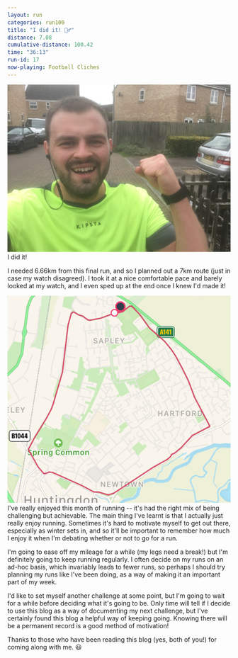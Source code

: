 ```yaml
---
layout: run
categories: run100
title: "I did it! 🏃‍♂️"
distance: 7.08
cumulative-distance: 100.42
time: "36:13"
run-id: 17
now-playing: Football Cliches
---
```


![Me after my run](/assets/images/2020-10-18/after.jpg)
I did it!

I needed 6.66km from this final run, and so I planned out a 7km route (just in case my watch disagreed). I took it at a nice comfortable pace and barely looked at my watch, and I even sped up at the end once I knew I'd made it!

![A map from Fitbit of my run](/assets/images/2020-10-18/fitbit-map.png)
I've really enjoyed this month of running -- it's had the right mix of being challenging but achievable. The main thing I've learnt is that I actually just really enjoy running. Sometimes it's hard to motivate myself to get out there, especially as winter sets in, and so it'll be important to remember how much I enjoy it when I'm debating whether or not to go for a run.

I'm going to ease off my mileage for a while (my legs need a break!) but I'm definitely going to keep running regularly. I often decide on my runs on an ad-hoc basis, which invariably leads to fewer runs, so perhaps I should try planning my runs like I've been doing, as a way of making it an important part of my week.

I'd like to set myself another challenge at some point, but I'm going to wait for a while before deciding what it's going to be. Only time will tell if I decide to use this blog as a way of documenting my next challenge, but I've certainly found this blog a helpful way of keeping going. Knowing there will be a permanent record is a good method of motivation!

Thanks to those who have been reading this blog (yes, both of you!) for coming along with me. 😃
